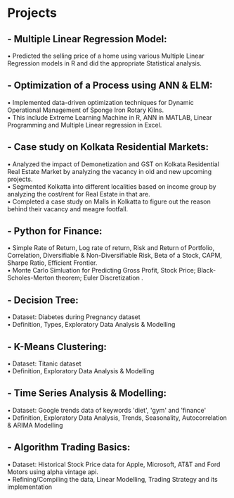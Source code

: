 # Projects

## - Multiple Linear Regression Model: 
• Predicted the selling price of a home using various Multiple Linear Regression models in R and did the appropriate Statistical analysis. 
## - Optimization of a Process using ANN & ELM: 
• Implemented data-driven optimization techniques for Dynamic Operational Management of Sponge Iron Rotary Kilns.<br>
• This include Extreme Learning Machine in R, ANN in MATLAB, Linear Programming and Multiple Linear regression in Excel.
## - Case study on Kolkata Residential Markets: 
• Analyzed the impact of Demonetization and GST on Kolkata Residential Real Estate Market by analyzing the vacancy in old and new upcoming projects.<br>
• Segmented Kolkatta into different localities based on income group by analyzing the cost/rent for Real Estate in that are.<br>
• Completed a case study on Malls in Kolkatta to figure out the reason behind their vacancy and meagre footfall.
## - Python for Finance: 
• Simple Rate of Return, Log rate of return, Risk and Return of Portfolio, Correlation, Diversifiable & Non-Diversifiable Risk, Beta of a Stock, CAPM, Sharpe Ratio, Efficient Frontier.<br>
• Monte Carlo Simluation for Predicting Gross Profit, Stock Price; Black-Scholes-Merton theorem; Euler Discretization .
## - Decision Tree: 
• Dataset: Diabetes during Pregnancy dataset<br>
• Definition, Types, Exploratory Data Analysis & Modelling
## - K-Means Clustering: 
• Dataset: Titanic dataset<br>
• Definition, Exploratory Data Analysis & Modelling
## - Time Series Analysis & Modelling: 
• Dataset: Google trends data of keywords 'diet', 'gym' and 'finance' <br>
• Definition, Exploratory Data Analysis, Trends, Seasonality, Autocorrelation & ARIMA Modelling
## - Algorithm Trading Basics: 
• Dataset: Historical Stock Price data for Apple, Microsoft, AT&T and Ford Motors using alpha vintage api. <br>
• Refining/Compiling the data, Linear Modelling, Trading Strategy and its implementation 

